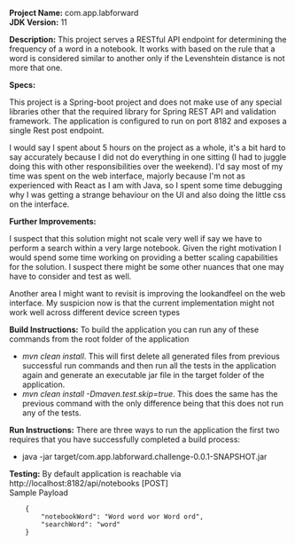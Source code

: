 **Project Name:** com.app.labforward <br/>
**JDK Version:** 11

**Description:** This project serves a RESTful API endpoint for determining the frequency of a word in a notebook. 
It works with based on the rule that a word is considered similar to another only if the Levenshtein distance is not 
more that one.

**Specs:** <p>This project is a Spring-boot project and does not make use of any special libraries other that the required 
library for Spring REST API and validation framework. The application is configured to run on port 8182 and exposes a 
single Rest post endpoint.</p>
<p>I would say I spent about 5 hours on the project as a whole, it's a bit hard to say accurately because I did not do 
everything in one sitting (I had to juggle doing this with other responsibilities over the weekend). I'd say most of my 
time was spent on the web interface, majorly because I'm not as experienced with React as I am with Java, so I spent 
some time debugging why I was getting a strange behaviour on the UI and also doing the little css on the interface.</p>

**Further Improvements:**
<p>I suspect that this solution might not scale very well if say we have to perform a search within a very large 
notebook. Given the right motivation I would spend some time working on providing a better scaling capabilities for the 
solution. I suspect there might be some other nuances that one may have to consider and test as well.</p>
<p>Another area I might want to revisit is improving the lookandfeel on the web interface. My suspicion now is that the 
current implementation might not work well across different device screen types </p>

**Build Instructions:**
    To build the application you can run any of these commands from the root 
    folder of the application
    <ul>
        <li>
            *mvn clean install*. 
            This will first delete all generated files from previous successful run 
            commands and then run all the tests in the application again and generate 
            an executable jar file in the target folder of the application.
        </li>
        <li>
            *mvn clean install -Dmaven.test.skip=true*. 
            This does the same has the previous command with the only difference being 
            that this does not run any of the tests.
        </li>
    </ul>

**Run Instructions:**
There are three ways to run the application the first two requires that you have
successfully completed a build process:
    <ul>
        <li>java -jar target/com.app.labforward.challenge-0.0.1-SNAPSHOT.jar</li>
    </ul>

**Testing:**
By default application is reachable via http://localhost:8182/api/notebooks [POST]
<br />
Sample Payload
    
``` 
    {
        "notebookWord": "Word word wor Word ord",
        "searchWord": "word"
    }
    

